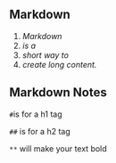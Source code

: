 ## Markdown


1. *Markdown*
1. *is a*
1. *short way to*
1. *create long content.*

## Markdown Notes

`#`is for a h1 tag

`##` is for a h2 tag

`**` will make your text bold
